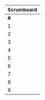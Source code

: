 | Scrumboard |
| ---------- |
| **#**      | **User Story**                                           | **Story Points** |
| 1          | [Extend user profile detail with usage](#bookmark)       | 3                |
| 2          | [@mentions in comments](#bookmark1)                      | 6                |
| 3          | [Visibility control of photos](#bookmark2)               | 4                |
| 4          | [Activity feed](#bookmark3)                              | 4                |
| 5          | [Deleting comments, photos, and users](#bookmark4)       | 4                |
| 6          | [Photo "like" votes](#bookmark5)                         | 4                |
| 7          | [Favorite lists of photos for users](#bookmark6)         | 6                |
| 8          | [Sidebar list marks users with new activity](#bookmark7) | 3                |
| 9          | [Tagging photos](#bookmark8)                             | 10               |
